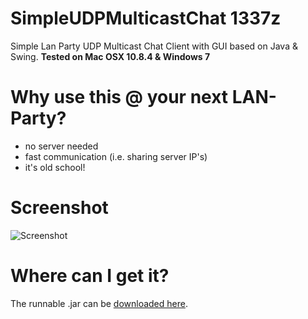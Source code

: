 SimpleUDPMulticastChat 1337z
============================
Simple Lan Party UDP Multicast Chat Client with GUI based on Java &amp; Swing.
**Tested on Mac OSX 10.8.4 & Windows 7**

Why use this @ your next LAN-Party?
===================================
*  no server needed
* fast communication (i.e. sharing server IP's)
* it's old school!

Screenshot
==========
![Screenshot](http://jan.2freunde.org/img/screenshot.png)

Where can I get it?
==============
The runnable .jar can be [downloaded here](http://jan.2freunde.org/downloads/udp-chat-client.jar).

